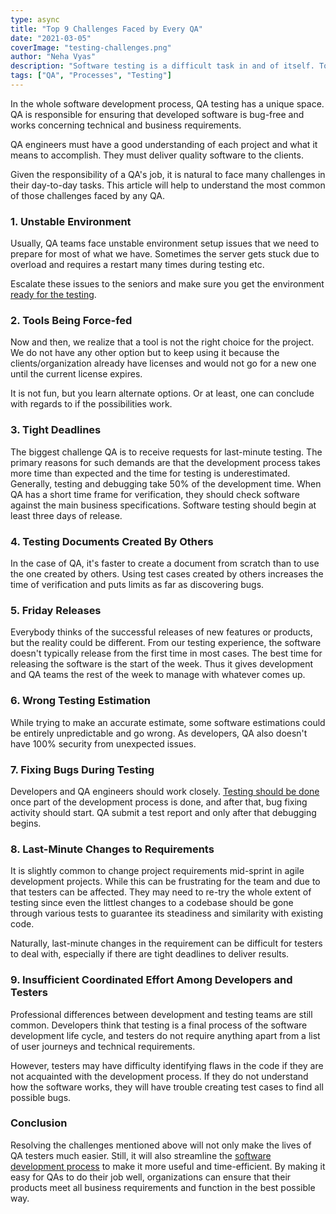 ```yaml
---
type: async
title: "Top 9 Challenges Faced by Every QA"
date: "2021-03-05"
coverImage: "testing-challenges.png"
author: "Neha Vyas"
description: "Software testing is a difficult task in and of itself. Top 9 QA challenges that any tester in the software testing industry would face are discussed in clear terms here."
tags: ["QA", "Processes", "Testing"]
---
```


In the whole software development process, QA testing has a unique space. QA is responsible for ensuring that developed software is bug-free and works concerning technical and business requirements.

QA engineers must have a good understanding of each project and what it means to accomplish. They must deliver quality software to the clients.

Given the responsibility of a QA's job, it is natural to face many challenges in their day-to-day tasks. This article will help to understand the most common of those challenges faced by any QA.

### 1. Unstable Environment

Usually, QA teams face unstable environment setup issues that we need to prepare for most of what we have. Sometimes the server gets stuck due to overload and requires a restart many times during testing etc.

Escalate these issues to the seniors and make sure you get the environment [ready for the testing](https://www.loginradius.com/blog/async/unit-testing/).

### 2. Tools Being Force-fed

Now and then, we realize that a tool is not the right choice for the project. We do not have any other option but to keep using it because the clients/organization already have licenses and would not go for a new one until the current license expires.

It is not fun, but you learn alternate options. Or at least, one can conclude with regards to if the possibilities work.

### 3. Tight Deadlines

The biggest challenge QA is to receive requests for last-minute testing. The primary reasons for such demands are that the development process takes more time than expected and the time for testing is underestimated. Generally, testing and debugging take 50% of the development time. When QA has a short time frame for verification, they should check software against the main business specifications. Software testing should begin at least three days of release.

### 4. Testing Documents Created By Others

In the case of QA, it's faster to create a document from scratch than to use the one created by others. Using test cases created by others increases the time of verification and puts limits as far as discovering bugs.

### 5. Friday Releases

Everybody thinks of the successful releases of new features or products, but the reality could be different. From our testing experience, the software doesn't typically release from the first time in most cases. The best time for releasing the software is the start of the week. Thus it gives development and QA teams the rest of the week to manage with whatever comes up.

### 6. Wrong Testing Estimation

While trying to make an accurate estimate, some software estimations could be entirely unpredictable and go wrong. As developers, QA also doesn't have 100% security from unexpected issues.

### 7. Fixing Bugs During Testing

Developers and QA engineers should work closely. [Testing should be done](https://www.loginradius.com/blog/async/qa-teams-deliver-quality-software/) once part of the development process is done, and after that, bug fixing activity should start. QA submit a test report and only after that debugging begins.

### 8. Last-Minute Changes to Requirements

It is slightly common to change project requirements mid-sprint in agile development projects. While this can be frustrating for the team and due to that testers can be affected. They may need to re-try the whole extent of testing since even the littlest changes to a codebase should be gone through various tests to guarantee its steadiness and similarity with existing code.

Naturally, last-minute changes in the requirement can be difficult for testers to deal with, especially if there are tight deadlines to deliver results.

### 9. Insufficient Coordinated Effort Among Developers and Testers

Professional differences between development and testing teams are still common. Developers think that testing is a final process of the software development life cycle, and testers do not require anything apart from a list of user journeys and technical requirements.

However, testers may have difficulty identifying flaws in the code if they are not acquainted with the development process. If they do not understand how the software works, they will have trouble creating test cases to find all possible bugs.

### Conclusion

Resolving the challenges mentioned above will not only make the lives of QA testers much easier. Still, it will also streamline the [software development process](https://www.intellias.com/offshore-software-development/) to make it more useful and time-efficient. By making it easy for QAs to do their job well, organizations can ensure that their products meet all business requirements and function in the best possible way.
